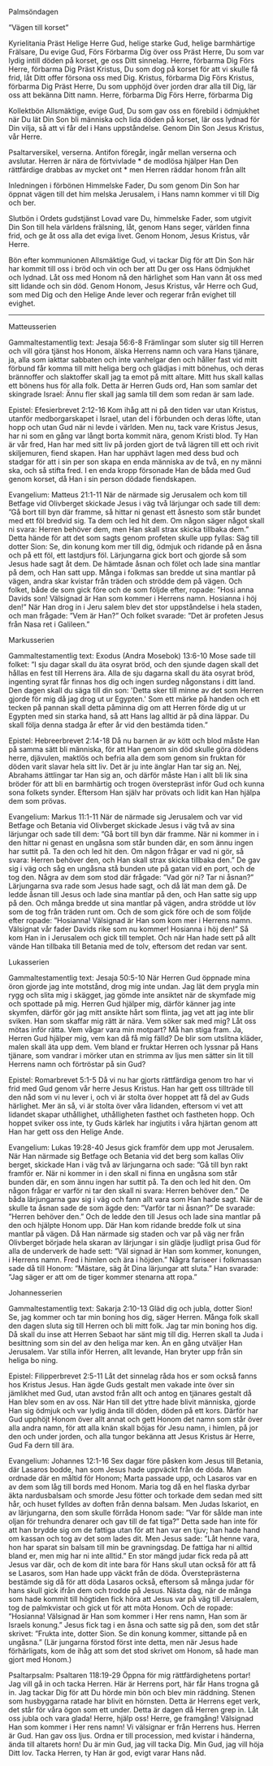 ﻿Palmsöndagen




”Vägen till korset”




Kyrielitania
Präst        Helige Herre Gud, helige starke Gud, helige barmhärtige Frälsare, Du evige Gud,
Förs        Förbarma Dig över oss
Präst        Herre, Du som var lydig intill döden på korset, ge oss Ditt sinnelag. Herre, förbarma Dig
Förs        Herre, förbarma Dig
Präst        Kristus, Du som dog på korset för att vi skulle få frid, låt Ditt offer försona oss med Dig. Kristus, förbarma Dig
Förs        Kristus, förbarma Dig
Präst        Herre, Du som upphöjd över jorden drar alla till Dig, lär oss att bekänna Ditt namn. Herre, förbarma Dig
Förs        Herre, förbarma Dig




Kollektbön
Allsmäktige, evige Gud, Du som gav oss en förebild i ödmjukhet när Du lät Din Son bli människa och lida döden på korset,
lär oss lydnad för Din vilja,
så att vi får del i Hans uppståndelse.
Genom Din Son Jesus Kristus, vår Herre.




Psaltarversikel, verserna. Antifon föregår, ingår mellan verserna och avslutar.
Herren är nära de förtvivlade * de modlösa hjälper Han
Den rättfärdige drabbas av mycket ont * men Herren räddar honom från allt




Inledningen i förbönen
Himmelske Fader, Du som genom Din Son har öppnat vägen till det him melska Jerusalem, i Hans namn kommer vi till Dig och ber.




Slutbön i Ordets gudstjänst
Lovad vare Du, himmelske Fader, som utgivit Din Son till hela världens frälsning,
låt, genom Hans seger, världen finna frid, och ge åt oss alla det eviga livet.
Genom Honom, Jesus Kristus, vår Herre.




Bön efter kommunionen
Allsmäktige Gud, vi tackar Dig för att Din Son här har kommit till oss i bröd och vin och ber att Du ger oss Hans ödmjukhet och lydnad.  Låt oss med Honom nå den härlighet som Han vann åt oss med sitt lidande och sin död.
Genom Honom, Jesus Kristus, vår Herre och Gud, som med Dig och den Helige Ande lever och regerar från evighet till evighet.
________________
Matteusserien




Gammaltestamentlig text: Jesaja 56:6-8
Främlingar som sluter sig till Herren och vill göra tjänst hos Honom, älska Herrens namn och vara Hans tjänare, ja, alla som iakttar sabbaten och inte vanhelgar den och håller fast vid mitt förbund får komma till mitt heliga berg och glädjas i mitt bönehus, och deras brännoffer och slaktoffer skall jag ta emot på mitt altare. Mitt hus skall kallas ett bönens hus för alla folk. Detta är Herren Guds ord, Han som samlar det skingrade Israel: Ännu fler skall jag samla till dem som redan är sam lade.




Epistel: Efesierbrevet 2:12-16 
Kom ihåg att ni på den tiden var utan Kristus, utanför medborgarskapet i Israel, utan del i förbunden och deras löfte, utan hopp och utan Gud när ni levde i världen. Men nu, tack vare Kristus Jesus, har ni som en gång var långt borta kommit nära, genom Kristi blod. Ty Han är vår fred, Han har med sitt liv på jorden gjort de två lägren till ett och rivit skiljemuren, fiend skapen. Han har upphävt lagen med dess bud och stadgar för att i sin per son skapa en enda människa av de två, en ny männi ska, och så stifta fred. I en enda kropp försonade Han de båda med Gud genom korset, då Han i sin person dödade fiendskapen.




Evangelium: Matteus 21:1-11 
När de närmade sig Jerusalem och kom till Betfage vid Olivberget skickade Jesus i väg två lärjungar och sade till dem: ”Gå bort till byn där framme, så hittar ni genast ett åsnesto som står bundet med ett föl bredvid sig. Ta dem och led hit dem. Om någon säger något skall ni svara: Herren behöver dem, men Han skall strax skicka tillbaka dem.” Detta hände för att det som sagts genom profeten skulle upp fyllas: Säg till dotter Sion: Se, din konung kom mer till dig, ödmjuk och ridande på en åsna och på ett föl, ett lastdjurs föl.
Lärjungarna gick bort och gjorde så som Jesus hade sagt åt dem. De hämtade åsnan och fölet och lade sina mantlar på dem, och Han satt upp. Många i folkmas san bredde ut sina mantlar på vägen, andra skar kvistar från träden och strödde dem på vägen. Och folket, både de som gick före och de som följde efter, ropade: ”Hosi anna Davids son! Välsignad är Han som kommer i Herrens namn. Hosianna i höj den!” När Han drog in i Jeru salem blev det stor uppståndelse i hela staden, och man frågade: ”Vem är Han?” Och folket svarade: ”Det är profeten Jesus från Nasa ret i Galileen.”








Markusserien




Gammaltestamentlig text: Exodus (Andra Mosebok) 13:6-10
Mose sade till folket: ”I sju dagar skall du äta osyrat bröd, och den sjunde dagen skall det hållas en fest till Herrens ära. Alla de sju dagarna skall du äta osyrat bröd, ingenting syrat får finnas hos dig och ingen surdeg någonstans i ditt land. Den dagen skall du säga till din son: 'Detta sker till minne av det som Herren gjorde för mig då jag drog ut ur Egypten.' Som ett märke på handen och ett tecken på pannan skall detta påminna dig om att Herren förde dig ut ur Egypten med sin starka hand, så att Hans lag alltid är på dina läppar. Du skall följa denna stadga år efter år vid den bestämda tiden.” 




Epistel: Hebreerbrevet 2:14-18
Då nu barnen är av kött och blod måste Han på samma sätt bli människa, för att Han genom sin död skulle göra dödens herre, djävulen, maktlös och befria alla dem som genom sin fruktan för döden varit slavar hela sitt liv. Det är ju inte änglar Han tar sig an. Nej, Abrahams ättlingar tar Han sig an, och därför måste Han i allt bli lik sina bröder för att bli en barmhärtig och trogen överstepräst inför Gud och kunna sona folkets synder. Eftersom Han själv har prövats och lidit kan Han hjälpa dem som prövas. 




Evangelium: Markus 11:1-11
När de närmade sig Jerusalem och var vid Betfage och Betania vid Olivberget skickade Jesus i väg två av sina lärjungar och sade till dem: ”Gå bort till byn där framme. När ni kommer in i den hittar ni genast en ungåsna som står bunden där, en som ännu ingen har suttit på. Ta den och led hit den. Om någon frågar er vad ni gör, så svara: Herren behöver den, och Han skall strax skicka tillbaka den.” De gav sig i väg och såg en ungåsna stå bunden ute på gatan vid en port, och de tog den. Några av dem som stod där frågade: ”Vad gör ni? Tar ni åsnan?” Lärjungarna sva rade som Jesus hade sagt, och då lät man dem gå. De ledde åsnan till Jesus och lade sina mantlar på den, och Han satte sig upp på den. Och många bredde ut sina mantlar på vägen, andra strödde ut löv som de tog från träden runt om. Och de som gick före och de som följde efter ropade: ”Hosianna! Välsignad är Han som kom mer i Herrens namn. Välsignat vår fader Davids rike som nu kommer! Hosianna i höj den!” 
Så kom Han in i Jerusalem och gick till templet. Och när Han hade sett på allt vände Han tillbaka till Betania med de tolv, eftersom det redan var sent. 








Lukasserien




Gammaltestamentlig text: Jesaja 50:5-10
När Herren Gud öppnade mina öron gjorde jag inte motstånd, drog mig inte undan. Jag lät dem prygla min rygg och slita mig i skägget, jag gömde inte ansiktet när de skymfade mig och spottade på mig. Herren Gud hjälper mig, därför känner jag inte skymfen, därför gör jag mitt ansikte hårt som flinta, jag vet att jag inte blir sviken. Han som skaffar mig rätt är nära. Vem söker sak med mig? Låt oss mötas inför rätta. Vem vågar vara min motpart? Må han stiga fram. Ja, Herren Gud hjälper mig, vem kan då få mig fälld? De blir som utslitna kläder, malen skall äta upp dem.  Vem bland er fruktar Herren och lyssnar på Hans tjänare, som vandrar i mörker utan en strimma av ljus men sätter sin lit till Herrens namn och förtröstar på sin Gud? 




Epistel: Romarbrevet 5:1-5
Då vi nu har gjorts rättfärdiga genom tro har vi frid med Gud genom vår herre Jesus Kristus. Han har gett oss tillträde till den nåd som vi nu lever i, och vi är stolta över hoppet att få del av Guds härlighet. Mer än så, vi är stolta över våra lidanden, eftersom vi vet att lidandet skapar uthållighet, uthålligheten fasthet och fastheten hopp. Och hoppet sviker oss inte, ty Guds kärlek har ingjutits i våra hjärtan genom att Han har gett oss den Helige Ande. 




Evangelium: Lukas 19:28-40
Jesus gick framför dem upp mot Jerusalem. 
När Han närmade sig Betfage och Betania vid det berg som kallas Oliv berget, skickade Han i väg två av lärjungarna och sade: ”Gå till byn rakt framför er. När ni kommer in i den skall ni finna en ungåsna som står bunden där, en som ännu ingen har suttit på. Ta den och led hit den. Om någon frågar er varför ni tar den skall ni svara: Herren behöver den.” De båda lärjungarna gav sig i väg och fann allt vara som Han hade sagt. När de skulle ta åsnan sade de som ägde den: ”Varför tar ni åsnan?” De svarade: ”Herren behöver den.” Och de ledde den till Jesus och lade sina mantlar på den och hjälpte Honom upp. Där Han kom ridande bredde folk ut sina mantlar på vägen. 
Då Han närmade sig staden och var på väg ner från Olivberget började hela skaran av lärjungar i sin glädje ljudligt prisa Gud för alla de underverk de hade sett: ”Väl signad är Han som kommer, konungen, i Herrens namn. Fred i himlen och ära i höjden.” 
Några fariseer i folkmassan sade då till Honom: ”Mästare, säg åt Dina lärjungar att sluta.” Han svarade: ”Jag säger er att om de tiger kommer stenarna att ropa.” 








Johannesserien




Gammaltestamentlig text: Sakarja 2:10-13
Gläd dig och jubla, dotter Sion! Se, jag kommer och tar min boning hos dig, säger Herren. Många folk skall den dagen sluta sig till Herren och bli mitt folk. Jag tar min boning hos dig. Då skall du inse att Herren Sebaot har sänt mig till dig. Herren skall ta Juda i besittning som sin del av den heliga mar ken. Än en gång utväljer Han Jerusalem. 
Var stilla inför Herren, allt levande, Han bryter upp från sin heliga bo ning.




Epistel: Filipperbrevet 2:5-11
Låt det sinnelag råda hos er som också fanns hos Kristus Jesus. Han ägde Guds gestalt men vakade inte över sin jämlikhet med Gud, utan avstod från allt och antog en tjänares gestalt då Han blev som en av oss. När Han till det yttre hade blivit människa, gjorde Han sig ödmjuk och var lydig ända till döden, döden på ett kors. 
Därför har Gud upphöjt Honom över allt annat och gett Honom det namn som står över alla andra namn, för att alla knän skall böjas för Jesu namn, i himlen, på jor den och under jorden, och alla tungor bekänna att Jesus Kristus är Herre, Gud Fa dern till ära.
 
Evangelium: Johannes 12:1-16
Sex dagar före påsken kom Jesus till Betania, där Lasaros bodde, han som Jesus hade uppväckt från de döda. Man ordnade där en måltid för Honom; Marta passade upp, och Lasaros var en av dem som låg till bords med Honom. 
Maria tog då en hel flaska dyrbar äkta nardusbalsam och smorde Jesu fötter och torkade dem sedan med sitt hår, och huset fylldes av doften från denna balsam. 
Men Judas Iskariot, en av lärjungarna, den som skulle förråda Honom sade: ”Var för sålde man inte oljan för trehundra denarer och gav till de fat tiga?” Detta sade han inte för att han brydde sig om de fattiga utan för att han var en tjuv; han hade hand om kassan och tog av det som lades dit. Men Jesus sade: ”Låt henne vara, hon har sparat sin balsam till min be gravningsdag. De fattiga har ni alltid bland er, men mig har ni inte alltid.” 
En stor mängd judar fick reda på att Jesus var där, och de kom dit inte bara för Hans skull utan också för att få se Lasaros, som Han hade upp väckt från de döda. Översteprästerna bestämde sig då för att döda Lasaros också, eftersom så många judar för hans skull gick ifrån dem och trodde på Jesus.
Nästa dag, när de många som hade kommit till högtiden fick höra att Jesus var på väg till Jerusalem, tog de palmkvistar och gick ut för att möta Honom. Och de ropade: ”Hosianna! Välsignad är Han som kommer i Her rens namn, Han som är Israels konung.” Jesus fick tag i en åsna och satte sig på den, som det står skrivet: ”Frukta inte, dotter Sion. Se din konung kommer, sittande på en ungåsna.” (Lär jungarna förstod först inte detta, men när Jesus hade förhärligats, kom de ihåg att som det stod skrivet om Honom, så hade man gjort med Honom.) 




Psaltarpsalm: Psaltaren 118:19-29
Öppna för mig rättfärdighetens portar! Jag vill gå in och tacka Herren. 
Här är Herrens port, här får Hans trogna gå in. 
Jag tackar Dig för att Du hörde min bön och blev min räddning. 
Stenen som husbyggarna ratade har blivit en hörnsten. 
Detta är Herrens eget verk, det står för våra ögon som ett under. 
Detta är dagen då Herren grep in. Låt oss jubla och vara glada! 
Herre, hjälp oss! Herre, ge framgång! 
Välsignad Han som kommer i Her rens namn! Vi välsignar er från Herrens hus. 
Herren är Gud. Han gav oss ljus. Ordna er till procession, med kvistar i händerna, ända till altarets horn! 
Du är min Gud, jag vill tacka Dig. Min Gud, jag vill höja Ditt lov. 
Tacka Herren, ty Han är god, evigt varar Hans nåd.